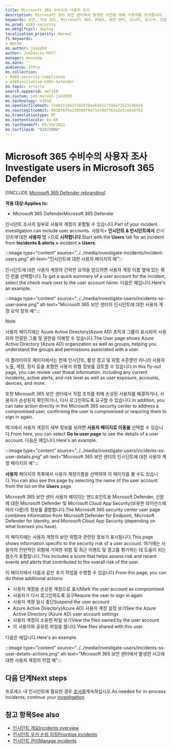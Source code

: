```yaml
---
title: Microsoft 365 수비수의 사용자 조사
description: Microsoft 365 보안 센터에서 발생한 사건에 대해 사용자를 조사합니다.
keywords: 보안, 악성 코드, Microsoft 365, M365, 보안 센터, 모니터, 보고서, 신원, 데이터, 장치, 앱, 사고, 분석, 응답
ms.prod: m365-security
ms.mktglfcycl: deploy
localization_priority: Normal
f1.keywords:
- NOCSH
ms.author: josephd
author: JoeDavies-MSFT
manager: dansimp
ms.date: ''
audience: ITPro
ms.collection:
- M365-security-compliance
- m365initiative-m365-defender
ms.topic: article
search.appverid: met150
ms.custom: seo-marvel-jun2020
ms.technology: m365d
ms.openlocfilehash: 72eb111da2f342b78aa6161c7334a7252314b4a5
ms.sourcegitcommit: 0936f075a1205b8f8a71a7dd7761a2e2ce6167b3
ms.translationtype: MT
ms.contentlocale: ko-KR
ms.lasthandoff: 05/19/2021
ms.locfileid: "52572804"
---
```

# <a name="investigate-users-in-microsoft-365-defender"></a><span data-ttu-id="3b824-104">Microsoft 365 수비수의 사용자 조사</span><span class="sxs-lookup"><span data-stu-id="3b824-104">Investigate users in Microsoft 365 Defender</span></span>

[!INCLUDE [Microsoft 365 Defender rebranding](../includes/microsoft-defender.md)]

<span data-ttu-id="3b824-105">**적용 대상:**</span><span class="sxs-lookup"><span data-stu-id="3b824-105">**Applies to:**</span></span>

- <span data-ttu-id="3b824-106">Microsoft 365 Defender</span><span class="sxs-lookup"><span data-stu-id="3b824-106">Microsoft 365 Defender</span></span>

<span data-ttu-id="3b824-107">인시던트 조사의 일부로 사용자 계정이 포함될 수 있습니다.</span><span class="sxs-lookup"><span data-stu-id="3b824-107">Part of your incident investigation can include user accounts.</span></span> <span data-ttu-id="3b824-108">사용자> **인시던트 & 인시던트에서** *인시던트에* 대한 **사용자** 탭 >으로 **시작합니다.**</span><span class="sxs-lookup"><span data-stu-id="3b824-108">Start with the **Users** tab for an incident from **Incidents & alerts >** *incident* **> Users**.</span></span> 

:::image type="content" source="../../media/investigate-incidents/incident-users.png" alt-text="인시던트에 대한 사용자 페이지의 예":::

<span data-ttu-id="3b824-110">인시던트에 대한 사용자 계정의 간략한 요약을 얻으려면 사용자 계정 이름 옆에 있는 확인 란을 선택합니다.</span><span class="sxs-lookup"><span data-stu-id="3b824-110">To get a quick summary of a user account for the incident, select the check mark next to the user account name.</span></span> <span data-ttu-id="3b824-111">다음은 예입니다.</span><span class="sxs-lookup"><span data-stu-id="3b824-111">Here's an example.</span></span>

:::image type="content" source="../../media/investigate-users/incidents-ss-user-pane.png" alt-text="Microsoft 365 보안 센터의 인시던트에 대한 사용자 계정 요약 창의 예":::

> [!NOTE]
> <span data-ttu-id="3b824-113">사용자 페이지에는 Azure Active Directory(Azure AD) 조직과 그룹이 표시되어 사용자와 연결된 그룹 및 권한을 이해할 수 있습니다.</span><span class="sxs-lookup"><span data-stu-id="3b824-113">The User page shows Azure Active Directory (Azure AD) organization as well as groups, helping you understand the groups and permissions associated with a user.</span></span>

<span data-ttu-id="3b824-114">이 플라이아웃 페이지에서는 현재 인시던트, 활성 경고 및 위험 수준뿐만 아니라 사용자 노출, 계정, 장치 등을 포함한 사용자 위협 정보를 검토할 수 있습니다.</span><span class="sxs-lookup"><span data-stu-id="3b824-114">In this fly-out page, you can review user threat information, including any current incidents, active alerts, and risk level as well as user exposure, accounts, devices, and more.</span></span>

<span data-ttu-id="3b824-115">또한 Microsoft 365 보안 센터에서 직접 조치를 취해 손상된 사용자를 해결하거나, 사용자가 손상된지 확인하거나, 다시 로그인하도록 요구할 수 있습니다.</span><span class="sxs-lookup"><span data-stu-id="3b824-115">In addition, you can take action directly in the Microsoft 365 security center to address a compromised user, confirming the user is compromised or requiring them to sign in again.</span></span>

<span data-ttu-id="3b824-116">여기에서 사용자 계정의 세부 정보를 보려면 **사용자 페이지로 이동을** 선택할 수 있습니다.</span><span class="sxs-lookup"><span data-stu-id="3b824-116">From here, you can select **Go to user page** to see the details of a user account.</span></span> <span data-ttu-id="3b824-117">다음은 예입니다.</span><span class="sxs-lookup"><span data-stu-id="3b824-117">Here's an example.</span></span>

:::image type="content" source="../../media/investigate-users/incidents-ss-user-details.png" alt-text="Microsoft 365 보안 센터의 인시던트에 대한 사용자 계정 페이지의 예":::

<span data-ttu-id="3b824-119">**사용자** 페이지의 목록에서 사용자 계정이름을 선택하여 이 페이지를 볼 수도 있습니다.</span><span class="sxs-lookup"><span data-stu-id="3b824-119">You can also see this page by selecting the name of the user account from the list on the **Users** page.</span></span>

<span data-ttu-id="3b824-120">Microsoft 365 보안 센터 사용자 페이지는 엔드포인트용 Microsoft Defender, 신원 에 대한 Microsoft Defender 및 Microsoft Cloud App Security(보유한 라이선스에 따라 다름)의 정보를 결합합니다.</span><span class="sxs-lookup"><span data-stu-id="3b824-120">The Microsoft 365 security center user page combines information from Microsoft Defender for Endpoint, Microsoft Defender for Identity, and Microsoft Cloud App Security (depending on what licenses you have).</span></span> 

<span data-ttu-id="3b824-121">이 페이지에는 사용자 계정의 보안 위험과 관련된 정보가 표시됩니다.</span><span class="sxs-lookup"><span data-stu-id="3b824-121">This page shows information specific to the security risk of a user account.</span></span> <span data-ttu-id="3b824-122">여기에는 사용자의 전반적인 위험에 기여한 위험 및 최근 이벤트 및 경고를 평가하는 데 도움이 되는 점수가 포함됩니다.</span><span class="sxs-lookup"><span data-stu-id="3b824-122">This includes a score that helps assess risk and recent events and alerts that contributed to the overall risk of the user.</span></span>

<span data-ttu-id="3b824-123">이 페이지에서 다음과 같은 추가 작업을 수행할 수 있습니다.</span><span class="sxs-lookup"><span data-stu-id="3b824-123">From this page, you can do these additional actions:</span></span> 

- <span data-ttu-id="3b824-124">사용자 계정을 손상된 계정으로 표시</span><span class="sxs-lookup"><span data-stu-id="3b824-124">Mark the user account as compromised</span></span>
- <span data-ttu-id="3b824-125">사용자가 다시 로그인하도록 요구</span><span class="sxs-lookup"><span data-stu-id="3b824-125">Require the user to sign in again</span></span>
- <span data-ttu-id="3b824-126">사용자 계정 일시 중단</span><span class="sxs-lookup"><span data-stu-id="3b824-126">Suspend the user account</span></span>
- <span data-ttu-id="3b824-127">Azure Active Directory(Azure AD) 사용자 계정 설정 보기</span><span class="sxs-lookup"><span data-stu-id="3b824-127">See the Azure Active Directory (Azure AD) user account settings</span></span>
- <span data-ttu-id="3b824-128">사용자 계정이 소유한 파일 보기</span><span class="sxs-lookup"><span data-stu-id="3b824-128">View the files owned by the user account</span></span>
- <span data-ttu-id="3b824-129">이 사용자와 공유된 파일을 봅니다.</span><span class="sxs-lookup"><span data-stu-id="3b824-129">View files shared with this user.</span></span> 

<span data-ttu-id="3b824-130">다음은 예입니다.</span><span class="sxs-lookup"><span data-stu-id="3b824-130">Here's an example.</span></span>

:::image type="content" source="../../media/investigate-users/incidents-ss-user-details-actions.png" alt-text="Microsoft 365 보안 센터에서 발생한 사고에 대한 사용자 계정의 작업 예":::


<!--
You can access this page from multiple areas in the Microsoft 365 security center. You can access this page from a specific incident in the **Users** tab. Some alerts might include users as a specific affected asset. You can also search for users.  

Learn more about how to investigate users and potential risk [in this Cloud App Security tutorial](/cloud-app-security/tutorial-ueba#:~:text=To%20identify%20who%20your%20riskiest,user%20page%20to%20investigate%20them).

--> 

## <a name="next-steps"></a><span data-ttu-id="3b824-132">다음 단계</span><span class="sxs-lookup"><span data-stu-id="3b824-132">Next steps</span></span>

<span data-ttu-id="3b824-133">프로세스 내 인시던트에 필요한 경우 [조사를](investigate-incidents.md)계속하십시오.</span><span class="sxs-lookup"><span data-stu-id="3b824-133">As needed for in-process incidents, continue your [investigation](investigate-incidents.md).</span></span>

## <a name="see-also"></a><span data-ttu-id="3b824-134">참고 항목</span><span class="sxs-lookup"><span data-stu-id="3b824-134">See also</span></span>

- [<span data-ttu-id="3b824-135">인시던트 개요</span><span class="sxs-lookup"><span data-stu-id="3b824-135">Incidents overview</span></span>](incidents-overview.md)
- [<span data-ttu-id="3b824-136">인시던트 우선 순위 지정</span><span class="sxs-lookup"><span data-stu-id="3b824-136">Prioritize incidents</span></span>](incident-queue.md)
- [<span data-ttu-id="3b824-137">인시던트 관리</span><span class="sxs-lookup"><span data-stu-id="3b824-137">Manage incidents</span></span>](manage-incidents.md)